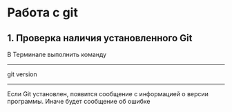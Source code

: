 # Работа с git
## 1. Проверка наличия установленного Git
В Терминале выполнить команду 
***
git version
***
Если Git установлен, появится сообщение с информацией о версии программы. Иначе будет сообщение об ошибке
